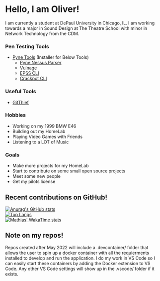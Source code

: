 # Hello, I am Oliver!

I am currently a student at DePaul University in Chicago, IL. I am working towards a major in Sound Design at The Theatre School with minor in Network Technology from the CDM.

<!-- ### Current Projects
You can find the majority of my current projects here at [Scotten Labs](https://github.com/Scotten-Labs) -->

### Pen Testing Tools
- [Pyne Tools](https://github.com/Hoplite-Consulting/PyneTools) (Installer for Below Tools)
  - [Pyne Nessus Parser](https://github.com/Hoplite-Consulting/Pyne)
  - [Vulnage](https://github.com/Hoplite-Consulting/Vulnage)
  - [EPSS CLI](https://github.com/Hoplite-Consulting/EPSS-CLI)
  - [Crackpot CLI](https://github.com/Hoplite-Consulting/Crackpot-CLI)
  
 ### Useful Tools
 - [GitThief](https://github.com/oliv10/GitThief)

### Hobbies
- Working on my 1999 BMW E46
- Building out my HomeLab
- Playing Video Games with Friends
- Listening to a LOT of Music

### Goals
- Make more projects for my HomeLab
- Start to contribute on some small open source projects
- Meet some new people
- Get my pilots license

## Recent contributions on GitHub!
[![Anurag's GitHub stats](https://github-readme-stats.vercel.app/api?username=oliv10&show_icons=true&count_private=true&hide_title=true&theme=darcula&include_all_commits=true&hide_border=true)](https://github.com/anuraghazra/github-readme-stats)
<br>
[![Top Langs](https://github-readme-stats.vercel.app/api/top-langs/?username=oliv10&theme=darcula&hide_border=true&layout=compact)](https://github.com/anuraghazra/github-readme-stats)
<br>
[![Mathias' WakaTime stats](https://github-readme-stats.vercel.app/api/wakatime?username=oliv10&theme=darcula&hide_border=true&layout=compact)](https://github.com/anuraghazra/github-readme-stats)

## Note on my repos!
Repos created after May 2022 will include a .devcontainer/ folder that allows the user to spin up a docker container with all the requierments installed to develop and run the application. I do my work in VS Code so I can easily start these containers by adding the Docker extension to VS Code. Any other VS Code settings will show up in the .vscode/ folder if it exists.
